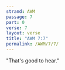 ```yaml
---
strand: AWM
passage: 7
part: 0
verse: 7
layout: verse
title: "AWM 7:7"
permalink: /AWM/7/7/
---
```

"That's good to hear."
